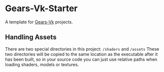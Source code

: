 # Gears-Vk-Starter
A template for [Gears-Vk](https://github.com/cg-tuwien/Gears-Vk) projects.

## Handling Assets
There are two special directories in this project: `/shaders` and `/assets`
These two directories will be copied to the same location as the executable after it has been built, so in your source
code you can just use relative paths when loading shaders, models or textures.
